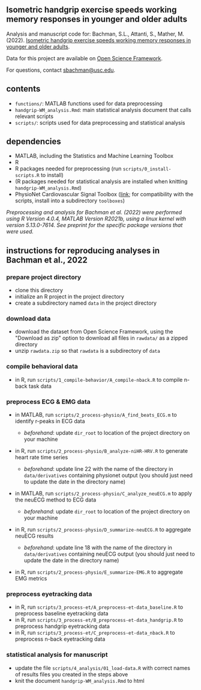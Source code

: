 ## Isometric handgrip exercise speeds working memory responses in younger and older adults

Analysis and manuscript code for: Bachman, S.L., Attanti, S., Mather, M. (2022). [Isometric handgrip exercise speeds working memory responses in younger and older adults](https://doi.org/10.31234/osf.io/2bpn3).

Data for this project are available on [Open Science Framework](https://osf.io/m46q8/).

For questions, contact [sbachman@usc.edu](mailto:sbachman@usc.edu).

## contents

- `functions/`: MATLAB functions used for data preprocessing
- `handgrip-WM_analysis.Rmd`: main statistical analysis document that calls relevant scripts
- `scripts/`: scripts used for data preprocessing and statistical analysis

## dependencies
- MATLAB, including the Statistics and Machine Learning Toolbox
- R
- R packages needed for preprocessing (run `scripts/0_install-scripts.R` to install)
- (R packages needed for statistical analysis are installed when knitting `handgrip-WM_analysis.Rmd`)
- PhysioNet Cardiovascular Signal Toolbox ([link](https://github.com/cliffordlab/PhysioNet-Cardiovascular-Signal-Toolbox); for compatibility with the scripts, install into a subdirectory `toolboxes`)

*Preprocessing and analysis for Bachman et al. (2022) were performed using R Version 4.0.4, MATLAB Version R2021b, using a linux kernel with version 5.13.0-7614. See preprint for the specific package versions that were used.*

## instructions for reproducing analyses in Bachman et al., 2022

### prepare project directory

- clone this directory
- initialize an R project in the project directory
- create a subdirectory named `data` in the project directory

### download data

- download the dataset from Open Science Framework, using the "Download as zip" option to download all files in `rawdata/` as a zipped directory
- unzip `rawdata.zip` so that `rawdata` is a subdirectory of `data`

### compile behavioral data

- in R, run `scripts/1_compile-behavior/A_compile-nback.R` to compile n-back task data

### preprocess ECG & EMG data

- in MATLAB, run `scripts/2_process-physio/A_find_beats_ECG.m` to identify r-peaks in ECG data
	- *beforehand*: update `dir_root` to location of the project directory on your machine

- in R, run `scripts/2_process-physio/B_analyze-niHR-HRV.R` to generate heart rate time series
	- *beforehand*: update line 22 with the name of the directory in `data/derivatives` containing physionet output (you should just need to update the date in the directory name)
	
- in MATLAB, run `scripts/2_process-physio/C_analyze_neuECG.m` to apply the neuECG method to ECG data
	- *beforehand*: update `dir_root` to location of the project directory on your machine
	
- in R, run `scripts/2_process-physio/D_summarize-neuECG.R` to aggregate neuECG results
  - *beforehand*: update line 18 with the name of the directory in `data/derivatives` containing neuECG output (you should just need to update the date in the directory name)

- in R, run `scripts/2_process-physio/E_summarize-EMG.R` to aggregate EMG metrics

### preprocess eyetracking data

- in R, run `scripts/3_process-et/A_preprocess-et-data_baseline.R` to preprocess baseline eyetracking data
- in R, run `scripts/3_process-et/B_preprocess-et-data_handgrip.R` to preprocess handgrip eyetracking data
- in R, run `scripts/3_process-et/C_preprocess-et-data_nback.R` to preprocess n-back eyetracking data

### statistical analysis for manuscript

- update the file `scripts/4_analysis/01_load-data.R` with correct names of results files you created in the steps above
- knit the document `handgrip-WM_analysis.Rmd` to html
